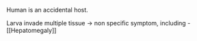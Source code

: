 Human is an accidental host.

Larva invade multiple tissue -> non specific symptom, including
	- [[Hepatomegaly]]
